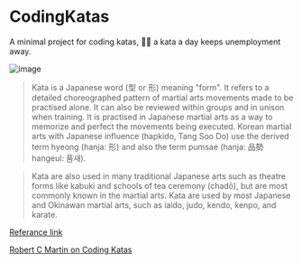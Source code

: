 # CodingKatas
A minimal project for coding katas, 🥷🏽 a kata a day keeps unemployment away.

![image](https://user-images.githubusercontent.com/38886930/207713230-778d5a13-f8da-46d3-90be-ec5592fac4b5.png)

> Kata is a Japanese word (型 or 形) meaning "form". It refers to a detailed choreographed pattern of martial arts movements made to be practised alone. It can also be reviewed within groups and in unison when training. It is practised in Japanese martial arts as a way to memorize and perfect the movements being executed. Korean martial arts with Japanese influence (hapkido, Tang Soo Do) use the derived term hyeong (hanja: 形) and also the term pumsae (hanja: 品勢 hangeul: 품새).

> Kata are also used in many traditional Japanese arts such as theatre forms like kabuki and schools of tea ceremony (chadō), but are most commonly known in the martial arts. Kata are used by most Japanese and Okinawan martial arts, such as iaido, judo, kendo, kenpo, and karate.

[Referance link](https://en.wikipedia.org/wiki/Kata)

[Robert C Martin on Coding Katas](https://www.youtube.com/watch?v=ZkFGTGXsKeU)
